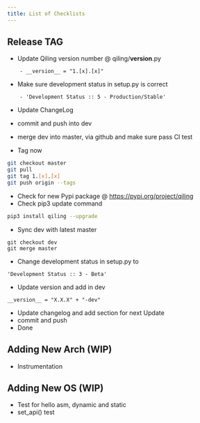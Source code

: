 ```yaml
---
title: List of Checklists
---
```


## Release TAG

- Update Qiling version number @ qiling/__version__.py
```
    - __version__ = "1.[x].[x]"
```    

- Make sure development status in setup.py is correct
```
    - 'Development Status :: 5 - Production/Stable'
```

- Update ChangeLog    
- commit and push into dev
- merge dev into master, via github and make sure pass CI test

- Tag now
```bash
git checkout master
git pull
git tag 1.[x].[x]
git push origin --tags
```

- Check for new Pypi package @ https://pypi.org/project/qiling
- Check pip3 update command
```bash
pip3 install qiling --upgrade
```

- Sync dev with latest master
```
git checkout dev
git merge master
```

-  Change development status in setup.py to 
```
'Development Status :: 3 - Beta'
```

- Update version and add in dev 
```
__version__ = "X.X.X" + "-dev"
```

- Update changelog and add section for next Update
- commit and push
- Done

## Adding New Arch (WIP)
- Instrumentation

## Adding New OS (WIP)
- Test for hello asm, dynamic and static 
- set_api() test


